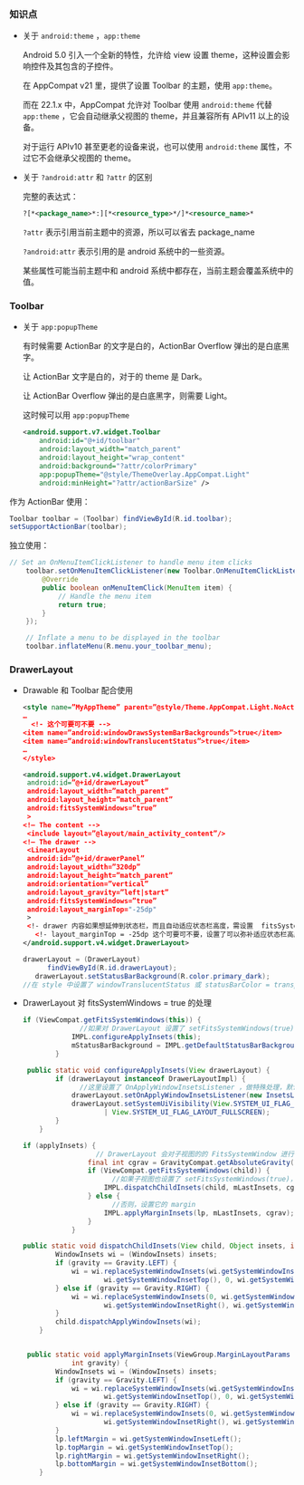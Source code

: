 ### 知识点

* 关于 `android:theme` ，`app:theme`

  Android 5.0 引入一个全新的特性，允许给 view 设置 theme，这种设置会影响控件及其包含的子控件。

  在 AppCompat v21 里，提供了设置 Toolbar 的主题，使用 `app:theme`。

  而在 22.1.x 中，AppCompat 允许对 Toolbar 使用 `android:theme` 代替 `app:theme` ，它会自动继承父视图的 theme，并且兼容所有 APIv11 以上的设备。

  对于运行 APIv10 甚至更老的设备来说，也可以使用 `android:theme` 属性，不过它不会继承父视图的 theme。

* 关于 `?android:attr` 和 `?attr` 的区别

  完整的表达式：

  ``` xml
  ?[*<package_name>*:][*<resource_type>*/]*<resource_name>*
  ```

  `?attr` 表示引用当前主题中的资源，所以可以省去 package_name

  `?android:attr` 表示引用的是 android 系统中的一些资源。

  某些属性可能当前主题中和 android 系统中都存在，当前主题会覆盖系统中的值。

### Toolbar

* 关于 `app:popupTheme`

  有时候需要 ActionBar 的文字是白的，ActionBar Overflow 弹出的是白底黑字。

  让 ActionBar 文字是白的，对于的 theme 是 Dark。

  让 ActionBar Overflow 弹出的是白底黑字，则需要 Light。

  这时候可以用 `app:popupTheme`

  ``` xml
  <android.support.v7.widget.Toolbar
      android:id="@+id/toolbar"
      android:layout_width="match_parent"
      android:layout_height="wrap_content"
      android:background="?attr/colorPrimary"
      app:popupTheme="@style/ThemeOverlay.AppCompat.Light"
      android:minHeight="?attr/actionBarSize" />
  ```

作为 ActionBar 使用：

```java
Toolbar toolbar = (Toolbar) findViewById(R.id.toolbar);
setSupportActionBar(toolbar);
```

独立使用：

``` java
// Set an OnMenuItemClickListener to handle menu item clicks
    toolbar.setOnMenuItemClickListener(new Toolbar.OnMenuItemClickListener() {
        @Override
        public boolean onMenuItemClick(MenuItem item) {
            // Handle the menu item
            return true;
        }
    });

    // Inflate a menu to be displayed in the toolbar
    toolbar.inflateMenu(R.menu.your_toolbar_menu);
```

### DrawerLayout

* Drawable 和 Toolbar 配合使用

  ``` xml
  <style name=”MyAppTheme” parent=”@style/Theme.AppCompat.Light.NoActionBar”>
  …
    <!- 这个可要可不要 -->
  <item name=”android:windowDrawsSystemBarBackgrounds”>true</item>
  <item name=”android:windowTranslucentStatus”>true</item>
  …
  </style>
  ```

  ``` xml
  <android.support.v4.widget.DrawerLayout 
   android:id=”@+id/drawerLayout”
   android:layout_width=”match_parent”
   android:layout_height=”match_parent”
   android:fitsSystemWindows=”true”
   >
  <!— The content -->
   <include layout=”@layout/main_activity_content”/>
  <!— The drawer -->
   <LinearLayout
   android:id=”@+id/drawerPanel”
   android:layout_width=”320dp”
   android:layout_height=”match_parent”
   android:orientation=”vertical”
   android:layout_gravity=”left|start”
   android:fitsSystemWindows=”true”
   android:layout_marginTop="-25dp"
   >
   <!- drawer 内容如果想延伸到状态栏，而且自动适应状态栏高度，需设置  fitsSystemWindows = true -->
     <!- layout_marginTop = -25dp 这个可要可不要，设置了可以弥补适应状态栏高度所设置的 padding ->
  </android.support.v4.widget.DrawerLayout>
  ```

  ``` java
  drawerLayout = (DrawerLayout)  
        findViewById(R.id.drawerLayout);  
     drawerLayout.setStatusBarBackground(R.color.primary_dark);
  //在 style 中设置了 windowTranslucentStatus 或 statusBarColor = transparent ，那么只能在 DrawerLayout 中设置状态栏颜色，注意 DrawerLayout 需设置 fitsSystemWindows = true，而且状态栏颜色必须是透明的
  ```

* DrawerLayout 对 fitsSystemWindows = true 的处理

  ``` java
  if (ViewCompat.getFitsSystemWindows(this)) {
    			//如果对 DrawerLayout 设置了 setFitsSystemWindows(true)，则会自动设置 FULLSCREEN，且设置默认状态栏颜色
              IMPL.configureApplyInsets(this);
              mStatusBarBackground = IMPL.getDefaultStatusBarBackground(context);
          }

   public static void configureApplyInsets(View drawerLayout) {
          if (drawerLayout instanceof DrawerLayoutImpl) {
            	//这里设置了 OnApplyWindowInsetsListener ，做特殊处理，默认为设置 padding
              drawerLayout.setOnApplyWindowInsetsListener(new InsetsListener());
              drawerLayout.setSystemUiVisibility(View.SYSTEM_UI_FLAG_LAYOUT_STABLE
                      | View.SYSTEM_UI_FLAG_LAYOUT_FULLSCREEN);
          }
      }
  ```

  ```java
  if (applyInsets) {
    				// DrawerLayout 会对子视图的的 FitsSystemWindow 进行特殊处理
                  final int cgrav = GravityCompat.getAbsoluteGravity(lp.gravity, layoutDirection);
                  if (ViewCompat.getFitsSystemWindows(child)) {
                    	//如果子视图也设置了 setFitsSystemWindows(true)，则继续分发给子视图
                      IMPL.dispatchChildInsets(child, mLastInsets, cgrav);
                  } else {
                    	//否则，设置它的 margin
                      IMPL.applyMarginInsets(lp, mLastInsets, cgrav);
                  }
              }

  public static void dispatchChildInsets(View child, Object insets, int gravity) {
          WindowInsets wi = (WindowInsets) insets;
          if (gravity == Gravity.LEFT) {
              wi = wi.replaceSystemWindowInsets(wi.getSystemWindowInsetLeft(),
                      wi.getSystemWindowInsetTop(), 0, wi.getSystemWindowInsetBottom());
          } else if (gravity == Gravity.RIGHT) {
              wi = wi.replaceSystemWindowInsets(0, wi.getSystemWindowInsetTop(),
                      wi.getSystemWindowInsetRight(), wi.getSystemWindowInsetBottom());
          }
          child.dispatchApplyWindowInsets(wi);
      }


   public static void applyMarginInsets(ViewGroup.MarginLayoutParams lp, Object insets,
              int gravity) {
          WindowInsets wi = (WindowInsets) insets;
          if (gravity == Gravity.LEFT) {
              wi = wi.replaceSystemWindowInsets(wi.getSystemWindowInsetLeft(),
                      wi.getSystemWindowInsetTop(), 0, wi.getSystemWindowInsetBottom());
          } else if (gravity == Gravity.RIGHT) {
              wi = wi.replaceSystemWindowInsets(0, wi.getSystemWindowInsetTop(),
                      wi.getSystemWindowInsetRight(), wi.getSystemWindowInsetBottom());
          }
          lp.leftMargin = wi.getSystemWindowInsetLeft();
          lp.topMargin = wi.getSystemWindowInsetTop();
          lp.rightMargin = wi.getSystemWindowInsetRight();
          lp.bottomMargin = wi.getSystemWindowInsetBottom();
      }
  ```

  ​